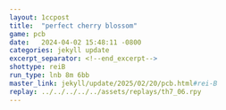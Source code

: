 ```yaml
---
layout: 1ccpost
title:  "perfect cherry blossom"
game: pcb
date:   2024-04-02 15:48:11 -0800
categories: jekyll update 
excerpt_separator: <!--end_excerpt-->
shottype: reiB
run_type: lnb 8m 6bb
master_link: jekyll/update/2025/02/20/pcb.html#rei-B
replay: ../../../../../assets/replays/th7_06.rpy
---
```


